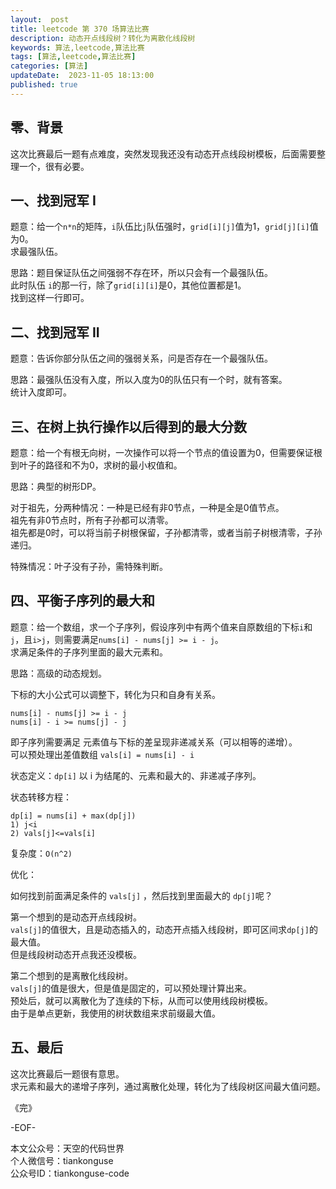 ```yaml
---   
layout:  post  
title: leetcode 第 370 场算法比赛  
description: 动态开点线段树？转化为离散化线段树      
keywords: 算法,leetcode,算法比赛  
tags: [算法,leetcode,算法比赛]  
categories: [算法]  
updateDate:  2023-11-05 18:13:00  
published: true  
---  
```



## 零、背景  


这次比赛最后一题有点难度，突然发现我还没有动态开点线段树模板，后面需要整理一个，很有必要。  



## 一、找到冠军 I  


题意：给一个`n*n`的矩阵，`i`队伍比`j`队伍强时，`grid[i][j]`值为1，`grid[j][i]`值为0。  
求最强队伍。  


思路：题目保证队伍之间强弱不存在环，所以只会有一个最强队伍。  
此时队伍 `i`的那一行，除了`grid[i][i]`是0，其他位置都是1。  
找到这样一行即可。  


## 二、找到冠军 II  


题意：告诉你部分队伍之间的强弱关系，问是否存在一个最强队伍。  


思路：最强队伍没有入度，所以入度为0的队伍只有一个时，就有答案。  
统计入度即可。  


## 三、在树上执行操作以后得到的最大分数  


题意：给一个有根无向树，一次操作可以将一个节点的值设置为0，但需要保证根到叶子的路径和不为0，求树的最小权值和。  


思路：典型的树形DP。  


对于祖先，分两种情况：一种是已经有非0节点，一种是全是0值节点。  
祖先有非0节点时，所有子孙都可以清零。  
祖先都是0时，可以将当前子树根保留，子孙都清零，或者当前子树根清零，子孙递归。  


特殊情况：叶子没有子孙，需特殊判断。  


## 四、平衡子序列的最大和  


题意：给一个数组，求一个子序列，假设序列中有两个值来自原数组的下标`i`和`j`，且`i>j`，则需要满足`nums[i] - nums[j] >= i - j`。  
求满足条件的子序列里面的最大元素和。  


思路：高级的动态规划。  


下标的大小公式可以调整下，转化为只和自身有关系。  


```
nums[i] - nums[j] >= i - j
nums[i] - i >= nums[j] - j
```


即子序列需要满足 元素值与下标的差呈现非递减关系（可以相等的递增）。  
可以预处理出差值数组 `vals[i] = nums[i] - i`  


状态定义：`dp[i]` 以 i 为结尾的、元素和最大的、非递减子序列。  


状态转移方程：  


```
dp[i] = nums[i] + max(dp[j])
1) j<i
2) vals[j]<=vals[i]
```

复杂度：`O(n^2)`  


优化：  


如何找到前面满足条件的 `vals[j]` ，然后找到里面最大的 `dp[j]`呢？  


第一个想到的是动态开点线段树。    
`vals[j]`的值很大，且是动态插入的，动态开点插入线段树，即可区间求`dp[j]`的最大值。  
但是线段树动态开点我还没模板。  


第二个想到的是离散化线段树。  
`vals[j]`的值是很大，但是值是固定的，可以预处理计算出来。  
预处后，就可以离散化为了连续的下标，从而可以使用线段树模板。  
由于是单点更新，我使用的树状数组来求前缀最大值。  



## 五、最后  


这次比赛最后一题很有意思。  
求元素和最大的递增子序列，通过离散化处理，转化为了线段树区间最大值问题。  




《完》  


-EOF-  



本文公众号：天空的代码世界  
个人微信号：tiankonguse  
公众号ID：tiankonguse-code  
  

